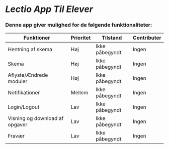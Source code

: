 # *Lectio App Til Elever*

### Denne app giver mulighed for de følgende funktionaliteter:
|Funktioner                           |Prioritet      |Tilstand               |Contributer           |
|-------------------------------------|---------------|-----------------------|----------------------|
|Hentning af skema                    |Høj            |Ikke påbegyndt         |Ingen                 |
|Skema                                |Høj            |Ikke påbegyndt         |Ingen                 |
|Aflyste/Ændrede moduler              |Høj            |Ikke påbegyndt         |Ingen                 |
|Notifikationer                       |Mellem         |Ikke påbegyndt         |Ingen                 |
|Login/Logout                         |Lav            |Ikke påbegyndt         |Ingen                 |
|Visning og download af opgaver       |Lav            |Ikke påbegyndt         |Ingen                 |
|Fravær                               |Lav            |Ikke påbegyndt         |Ingen                 |
